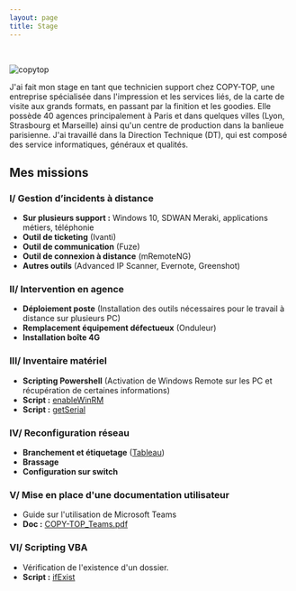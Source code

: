 ```yaml
---
layout: page
title: Stage
---
```

<br/>

![copytop](https://i.imgur.com/lSnvyPV.png)

J'ai fait mon stage en tant que technicien support chez COPY-TOP, une entreprise spécialisée dans l'impression et les services liés, de la carte de visite aux grands formats, en passant par la finition et les goodies.
Elle possède 40 agences principalement à Paris et dans quelques villes (Lyon, Strasbourg et Marseille) ainsi qu'un centre de production dans la banlieue parisienne.
J'ai travaillé dans la Direction Technique (DT), qui est composé des service informatiques, généraux et qualités.

## Mes missions

### I/ Gestion d’incidents à distance 
- **Sur plusieurs support :** Windows 10, SDWAN Meraki, applications métiers, téléphonie
- **Outil de ticketing** (Ivanti)
- **Outil de communication** (Fuze)
- **Outil de connexion à distance** (mRemoteNG)
- **Autres outils** (Advanced IP Scanner, Evernote, Greenshot)

### II/ Intervention en agence 
- **Déploiement poste** (Installation des outils nécessaires pour le travail à distance sur plusieurs PC)
- **Remplacement équipement défectueux** (Onduleur)
- **Installation boîte 4G**

### III/ Inventaire matériel
- **Scripting Powershell** (Activation de Windows Remote sur les PC et récupération de certaines informations)
- **Script :** [enableWinRM](https://doc.arthur-nechab.fr/powershell/enableWinRM.html)
- **Script :** [getSerial](https://doc.arthur-nechab.fr/powershell/getSerial.html)

### IV/ Reconfiguration réseau 
- **Branchement et étiquetage** ([Tableau](https://i.imgur.com/hnYlO5T.png))
- **Brassage**
- **Configuration sur switch**


### V/ Mise en place d'une documentation utilisateur
- Guide sur l'utilisation de Microsoft Teams
- **Doc :** [COPY-TOP_Teams.pdf](https://drive.google.com/file/d/114DIX71ec9tkZBdUmI3g8XWLODGSmLg1/view?usp=sharing)

### VI/ Scripting VBA 
- Vérification de l'existence d'un dossier.
- **Script :** [ifExist](https://github.com/arthur-nechab/documentation/blob/master/ifExist.md)
